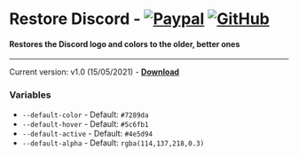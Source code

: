 # Restore Discord - [![Paypal][paypal-logo]][paypal-url] [![GitHub][github-logo]][github-url]
#### Restores the Discord logo and colors to the older, better ones
<hr>

Current version: v1.0 (15/05/2021) - **[Download](https://betterdiscord.net/ghdl?url=https://raw.githubusercontent.com/CapnKitten/BetterDiscord/master/Themes/RestoreDiscord/RestoreDiscord.theme.css)**

### Variables

 - `--default-color` - Default: `#7289da`
 - `--default-hover` - Default: `#5c6fb1`
 - `--default-active` - Default: `#4e5d94`
 - `--default-alpha` - Default: `rgba(114,137,218,0.3)`

[paypal-logo]: https://img.shields.io/static/v1?label=PayPal&message=Donate&style=flat&logo=paypal&color=blue
[paypal-url]: https://paypal.me/capnkitten

[github-logo]: https://img.shields.io/static/v1?label=GitHub&message=Sponsor&style=flat&logo=github&color=black
[github-url]: https://github.com/sponsors/CapnKitten
